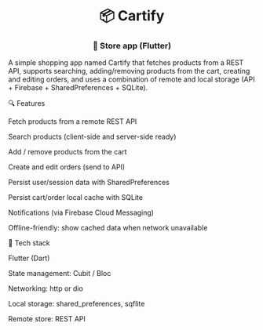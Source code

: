 <h1 align="center">📦 Cartify</h1>
<h3 align="center">🛒 Store app (Flutter)</h3>

A simple shopping app named Cartify that fetches products from a REST API, supports searching, adding/removing products from the cart, creating and editing orders, and uses a combination of remote and local storage (API + Firebase + SharedPreferences + SQLite).

🔍 Features

Fetch products from a remote REST API

Search products (client-side and server-side ready)

Add / remove products from the cart

Create and edit orders (send to API)

Persist user/session data with SharedPreferences

Persist cart/order local cache with SQLite

Notifications (via Firebase Cloud Messaging)

Offline-friendly: show cached data when network unavailable

🧰 Tech stack

Flutter (Dart)

State management: Cubit / Bloc

Networking: http or dio

Local storage: shared_preferences, sqflite

Remote store: REST API

